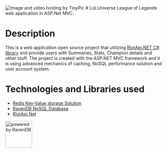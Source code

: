 <img src="http://i61.tinypic.com/ji00hl.jpg" border="0" alt="Image and video hosting by TinyPic">
# LoLUniverse
League of Legends web application in ASP.Net MVC.

# Description
This is a web application open source project that utilizing [RiotApi.NET C# library](https://github.com/sdesyllas/RiotApi.NET) and provide users with Summaries, Stats, Champion details and other stuff. The project is created with the ASP.NET MVC
framework and it is using advanced mechanics of caching, NoSQL performance solution and user account system.

# Technologies and Libraries used
* [Redis Key-Value storage Solution](http://redis.io/)
* [RavenDB NoSQL Database](http://ravendb.net/)
* [RiotApi.Net](https://github.com/sdesyllas/RiotApi.NET)

<img src="http://ravendb.net/content/images/ravenMoon.png" alt="powered by RavenDB" width="85" height="85"/>
